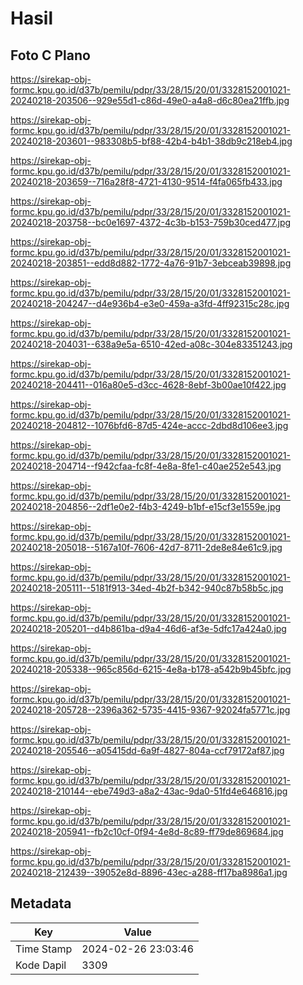 # Hasil

## Foto C Plano

https://sirekap-obj-formc.kpu.go.id/d37b/pemilu/pdpr/33/28/15/20/01/3328152001021-20240218-203506--929e55d1-c86d-49e0-a4a8-d6c80ea21ffb.jpg

https://sirekap-obj-formc.kpu.go.id/d37b/pemilu/pdpr/33/28/15/20/01/3328152001021-20240218-203601--983308b5-bf88-42b4-b4b1-38db9c218eb4.jpg

https://sirekap-obj-formc.kpu.go.id/d37b/pemilu/pdpr/33/28/15/20/01/3328152001021-20240218-203659--716a28f8-4721-4130-9514-f4fa065fb433.jpg

https://sirekap-obj-formc.kpu.go.id/d37b/pemilu/pdpr/33/28/15/20/01/3328152001021-20240218-203758--bc0e1697-4372-4c3b-b153-759b30ced477.jpg

https://sirekap-obj-formc.kpu.go.id/d37b/pemilu/pdpr/33/28/15/20/01/3328152001021-20240218-203851--edd8d882-1772-4a76-91b7-3ebceab39898.jpg

https://sirekap-obj-formc.kpu.go.id/d37b/pemilu/pdpr/33/28/15/20/01/3328152001021-20240218-204247--d4e936b4-e3e0-459a-a3fd-4ff92315c28c.jpg

https://sirekap-obj-formc.kpu.go.id/d37b/pemilu/pdpr/33/28/15/20/01/3328152001021-20240218-204031--638a9e5a-6510-42ed-a08c-304e83351243.jpg

https://sirekap-obj-formc.kpu.go.id/d37b/pemilu/pdpr/33/28/15/20/01/3328152001021-20240218-204411--016a80e5-d3cc-4628-8ebf-3b00ae10f422.jpg

https://sirekap-obj-formc.kpu.go.id/d37b/pemilu/pdpr/33/28/15/20/01/3328152001021-20240218-204812--1076bfd6-87d5-424e-accc-2dbd8d106ee3.jpg

https://sirekap-obj-formc.kpu.go.id/d37b/pemilu/pdpr/33/28/15/20/01/3328152001021-20240218-204714--f942cfaa-fc8f-4e8a-8fe1-c40ae252e543.jpg

https://sirekap-obj-formc.kpu.go.id/d37b/pemilu/pdpr/33/28/15/20/01/3328152001021-20240218-204856--2df1e0e2-f4b3-4249-b1bf-e15cf3e1559e.jpg

https://sirekap-obj-formc.kpu.go.id/d37b/pemilu/pdpr/33/28/15/20/01/3328152001021-20240218-205018--5167a10f-7606-42d7-8711-2de8e84e61c9.jpg

https://sirekap-obj-formc.kpu.go.id/d37b/pemilu/pdpr/33/28/15/20/01/3328152001021-20240218-205111--5181f913-34ed-4b2f-b342-940c87b58b5c.jpg

https://sirekap-obj-formc.kpu.go.id/d37b/pemilu/pdpr/33/28/15/20/01/3328152001021-20240218-205201--d4b861ba-d9a4-46d6-af3e-5dfc17a424a0.jpg

https://sirekap-obj-formc.kpu.go.id/d37b/pemilu/pdpr/33/28/15/20/01/3328152001021-20240218-205338--965c856d-6215-4e8a-b178-a542b9b45bfc.jpg

https://sirekap-obj-formc.kpu.go.id/d37b/pemilu/pdpr/33/28/15/20/01/3328152001021-20240218-205728--2396a362-5735-4415-9367-92024fa5771c.jpg

https://sirekap-obj-formc.kpu.go.id/d37b/pemilu/pdpr/33/28/15/20/01/3328152001021-20240218-205546--a05415dd-6a9f-4827-804a-ccf79172af87.jpg

https://sirekap-obj-formc.kpu.go.id/d37b/pemilu/pdpr/33/28/15/20/01/3328152001021-20240218-210144--ebe749d3-a8a2-43ac-9da0-51fd4e646816.jpg

https://sirekap-obj-formc.kpu.go.id/d37b/pemilu/pdpr/33/28/15/20/01/3328152001021-20240218-205941--fb2c10cf-0f94-4e8d-8c89-ff79de869684.jpg

https://sirekap-obj-formc.kpu.go.id/d37b/pemilu/pdpr/33/28/15/20/01/3328152001021-20240218-212439--39052e8d-8896-43ec-a288-ff17ba8986a1.jpg


## Metadata

| Key        | Value               |
| ---------- | ------------------- |
| Time Stamp | 2024-02-26 23:03:46 |
| Kode Dapil | 3309                |



